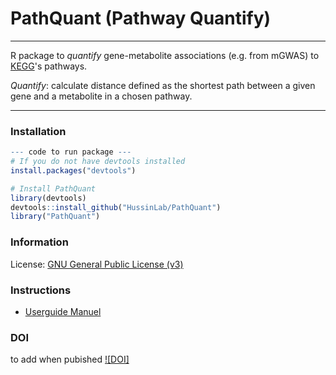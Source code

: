 # PathQuant (Pathway Quantify)

---------------

R package to *quantify* gene-metabolite associations (e.g. from mGWAS) to 
[KEGG](http://www.genome.jp/kegg/)'s pathways.

*Quantify*: calculate distance defined as the shortest path between a given gene
and a metabolite in a chosen pathway.

---------------

### Installation

```r
--- code to run package ---
# If you do not have devtools installed
install.packages("devtools")

# Install PathQuant 
library(devtools)
devtools::install_github("HussinLab/PathQuant")
library("PathQuant")
```

### Information

License: [GNU General Public License (v3)](http://www.gnu.org/licenses/gpl-3.0.en.html)

### Instructions

* [Userguide Manuel](https://github.com/HussinLab/PathQuant/blob/main/manual.pdf)

### DOI
to add when pubished [![DOI]](x)




